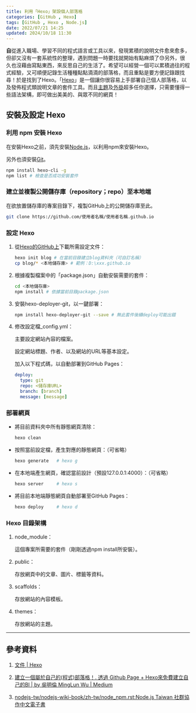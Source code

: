 ```yaml
---
title: 利用「Hexo」架設個人部落格
categories: [GitHub , Hexo]
tags: [GitHub , Hexo , Node.js]
date: 2022/07/21 14:25
updated: 2024/10/18 11:30
---
```


**自**從進入職場、學習不同的程式語言或工具以來，發現累積的說明文件愈來愈多，但卻又沒有一套系統性的整理，遇到問題一時要找就開始有點麻煩了😓另外，很久也沒藉由寫點東西，來反思自己的生活了。希望可以經營一個可以累積過往的程式經驗，又可順便記錄生活種種點點滴滴的部落格，而且重點是要方便記錄跟找尋！於是找到了Hexo。「[Hexo](https://hexo.io/zh-tw/)」是一個讓你很容易上手部署自己個人部落格，以及發佈程式類說明文章的套件工具。而且[主題](https://hexo.io/themes/)及[外掛](https://hexo.io/plugins/)超多任你選擇，只需要懂得一些語法架構，即可做出美美的、與眾不同的網頁！

## 安裝及設定 Hexo

### 利用 npm 安裝 Hexo

在安裝Hexo之前，須先安裝[Node.js](https://nodejs.org/zh-tw/)，以利用npm來安裝Hexo。

另外也須安裝[Git](https://git-scm.com/)。

``` bash
npm install hexo-cli -g
npm list # 檢查是否成功安裝套件
```

### 建立並複製公開儲存庫（repository；repo）至本地端

在欲放置儲存庫的專案目錄下，複製GitHub上的公開儲存庫至此。

``` bash
git clone https://github.com/使用者名稱/使用者名稱.github.io
```

### 設定 Hexo

1. 從[Hexo的GitHub上](https://github.com/hexojs/hexo-starter)下載所需設定文件：

    ``` bash
    hexo init blog # 在當前目錄建立blog資料夾（可自訂名稱）
    cp blog/* <本地儲存庫> # 範例：D:\xxx.github.io
    ```

2. 根據複製檔案中的「package.json」自動安裝需要的套件：

    ``` bash
    cd <本地儲存庫>
    npm install # 依據當前目錄package.json
    ```

3. 安裝hexo-deployer-git，以一鍵部署：

    ``` bash
    npm install hexo-deployer-git --save # 無此套件後續deploy可能出錯
    ```

4. 修改設定檔_config.yml：

    主要設定網站內容的檔案。

    設定網站標題、作者、以及網站的URL等基本設定。

    加入以下程式碼，以自動部署到GitHub Pages：

    ``` yaml
    deploy:
      type: git
      repo: <儲存庫URL>
      branch: [branch]
      message: [message]
    ```

### 部署網頁

- 將目前資料夾中所有靜態網頁清除：

    ``` bash
    hexo clean
    ```

- 按照當前設定檔，產生對應的靜態網頁：（可省略）

    ``` bash
    hexo generate   # hexo g
    ```

- 在本地端產生網頁，確認當前設計（預設127.0.0.1:4000）：（可省略）

    ``` bash
    hexo server     # hexo s
    ```

- 將目前本地端靜態網頁自動部署至GitHub Pages：

    ``` bash
    hexo deploy     # hexo d
    ```

### Hexo 目錄架構

1. node_module：

   這個專案所需要的套件（剛剛透過npm install所安裝）。

2. public：

   存放網頁中的文章、圖片、標籤等資料。

3. scaffolds：

   存放網站的內容模板。

4. themes：

   存放網站的主題。

---

## 參考資料

1. [文件 | Hexo](https://hexo.io/zh-tw/docs/)
  
2. [建立一個屬於自己的(程式)部落格！. 透過 Github Page + Hexo來免費建立自己的Bl | by 吳明倫 MingLun Wu | Medium](https://minglun-wu.medium.com/%E5%BB%BA%E7%AB%8B%E4%B8%80%E5%80%8B%E5%B1%AC%E6%96%BC%E8%87%AA%E5%B7%B1%E7%9A%84-%E7%A8%8B%E5%BC%8F-%E9%83%A8%E8%90%BD%E6%A0%BC-4d295ed96236)
  
3. [nodejs-tw/nodejs-wiki-book/zh-tw/node_npm.rst:Node.js Taiwan 社群協作中文電子書](https://github.com/nodejs-tw/nodejs-wiki-book/blob/master/zh-tw/node_npm.rst)
